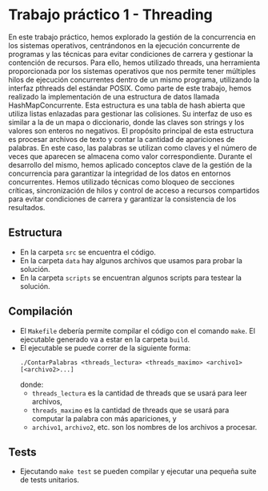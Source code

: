 # Trabajo práctico 1 - Threading

En este trabajo práctico, hemos explorado la gestión de la concurrencia en los sistemas operativos, centrándonos en la ejecución concurrente de programas y las técnicas para evitar condiciones de carrera y gestionar la contención de recursos. Para ello, hemos utilizado threads, una herramienta proporcionada por los sistemas operativos que nos permite tener múltiples hilos de ejecución concurrentes dentro de un mismo programa, utilizando la interfaz pthreads del estándar POSIX. Como parte de este trabajo, hemos realizado la implementación de una estructura de datos llamada HashMapConcurrente. Esta estructura es una tabla de hash abierta que utiliza listas enlazadas para gestionar las colisiones. Su interfaz de uso es similar a la de un mapa o diccionario, donde las claves son strings y los valores son enteros no negativos. El propósito principal de esta estructura es procesar archivos de texto y contar la cantidad de apariciones de palabras. En este caso, las palabras se utilizan como claves y el número de veces que aparecen se almacena como valor correspondiente. Durante el desarrollo del mismo, hemos aplicado conceptos clave de la gestión de la concurrencia para garantizar la integridad de los datos en entornos concurrentes. Hemos utilizado técnicas como bloqueo de secciones críticas, sincronización de hilos y control de acceso a recursos compartidos para evitar condiciones de carrera y garantizar la consistencia de los resultados.

## Estructura
* En la carpeta `src` se encuentra el código.
* En la carpeta `data` hay algunos archivos que usamos para probar la solución.
* En la carpeta `scripts` se encuentran algunos scripts para testear la solución.
  
## Compilación
* El `Makefile` debería permite compilar el código con el comando `make`.
  El ejecutable generado va a estar en la carpeta `build`.
* El ejecutable se puede correr de la siguiente forma:
  ```
  ./ContarPalabras <threads_lectura> <threads_maximo> <archivo1> [<archivo2>...]
  ```
  donde:
  * `threads_lectura` es la cantidad de threads que se usará para leer archivos,
  * `threads_maximo` es la cantidad de threads que se usará para computar
    la palabra con más apariciones, y
  * `archivo1`, `archivo2`, etc. son los nombres de los archivos a procesar.

## Tests
* Ejecutando `make test` se pueden compilar y ejecutar una pequeña suite de tests
  unitarios.
